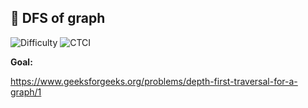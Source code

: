 ## 🧩 DFS of graph


<p>
  <img alt="Difficulty" src="https://img.shields.io/badge/Difficulty-Easy-2ecc71?style=for-the-badge">
  
  <img alt="CTCI" src="https://img.shields.io/badge/Source-Elshad kariomov (DFS)-1e90ff?style=for-the-badge">
</p>

**Goal:** 

https://www.geeksforgeeks.org/problems/depth-first-traversal-for-a-graph/1